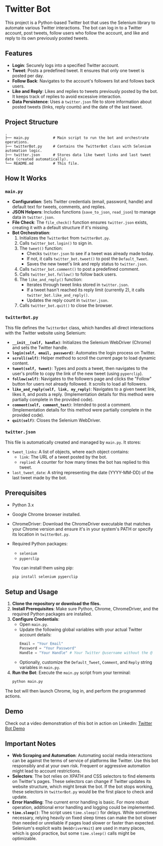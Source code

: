 # Twitter Bot

This project is a Python-based Twitter bot that uses the Selenium library to automate various Twitter interactions. The bot can log in to a Twitter account, post tweets, follow users who follow the account, and like and reply to its own previously posted tweets.

## Features

*   **Login**: Securely logs into a specified Twitter account.
*   **Tweet**: Posts a predefined tweet. It ensures that only one tweet is posted per day.
*   **Follow Back**: Navigates to the account's followers list and follows back users.
*   **Like and Reply**: Likes and replies to tweets previously posted by the bot. It keeps track of replies to avoid excessive interaction.
*   **Data Persistence**: Uses a `twitter.json` file to store information about posted tweets (links, reply counts) and the date of the last tweet.

## Project Structure

```
.
├── main.py           # Main script to run the bot and orchestrate operations.
├── twitterBot.py     # Contains the TwitterBot class with Selenium automation logic.
├── twitter.json      # Stores data like tweet links and last tweet date (created automatically).
└── README.md         # This file.
```

## How It Works

### `main.py`

*   **Configuration**: Sets Twitter credentials (email, password, handle) and default text for tweets, comments, and replies.
*   **JSON Helpers**: Includes functions (`save_to_json`, `read_json`) to manage data in `twitter.json`.
*   **File Check**: The `file_check()` function ensures `twitter.json` exists, creating it with a default structure if it's missing.
*   **Bot Orchestration**:
    1.  Initializes the `TwitterBot` from `twitterBot.py`.
    2.  Calls `twitter_bot.login()` to sign in.
    3.  The `tweet()` function:
        *   Checks `twitter.json` to see if a tweet was already made today.
        *   If not, it calls `twitter_bot.tweet()` to post the `Default_Tweet`.
        *   Saves the new tweet's link and reply status to `twitter.json`.
    4.  Calls `twitter_bot.comment()` to post a predefined comment.
    5.  Calls `twitter_bot.follow()` to follow back users.
    6.  The `like_and_reply()` function:
        *   Iterates through tweet links stored in `twitter.json`.
        *   If a tweet hasn't reached its reply limit (currently 2), it calls `twitter_bot.like_and_reply()`.
        *   Updates the reply count in `twitter.json`.
    7.  Calls `twitter_bot.quit()` to close the browser.

### `twitterBot.py`

This file defines the `TwitterBot` class, which handles all direct interactions with the Twitter website using Selenium:

*   **`__init__(self, handle)`**: Initializes the Selenium WebDriver (Chrome) and sets the Twitter handle.
*   **`login(self, email, password)`**: Automates the login process on Twitter.
*   **`scroll(self)`**: Helper method to scroll the current page to load dynamic content.
*   **`tweet(self, tweet)`**: Types and posts a tweet, then navigates to the user's profile to copy the link of the new tweet (using `pyperclip`).
*   **`follow(self)`**: Navigates to the followers page and clicks the "Follow" button for users not already followed. It scrolls to load all followers.
*   **`like_and_reply(self, link, my_reply)`**: Navigates to a given tweet link, likes it, and posts a reply. (Implementation details for this method were partially complete in the provided code).
*   **`comment(self, comment_text)`**: Intended to post a comment. (Implementation details for this method were partially complete in the provided code).
*   **`quit(self)`**: Closes the Selenium WebDriver.

### `twitter.json`

This file is automatically created and managed by `main.py`. It stores:

*   `tweet_links`: A list of objects, where each object contains:
    *   `link`: The URL of a tweet posted by the bot.
    *   `replied`: A counter for how many times the bot has replied to this tweet.
*   `last_tweet_date`: A string representing the date (YYYY-MM-DD) of the last tweet made by the bot.

## Prerequisites

*   Python 3.x
*   Google Chrome browser installed.
*   ChromeDriver: Download the ChromeDriver executable that matches your Chrome version and ensure it's in your system's PATH or specify its location in `twitterBot.py`.
*   Required Python packages:
    *   `selenium`
    *   `pyperclip`

    You can install them using pip:
    ```bash
    pip install selenium pyperclip
    ```

## Setup and Usage

1.  **Clone the repository or download the files.**
2.  **Install Prerequisites**: Make sure Python, Chrome, ChromeDriver, and the required Python packages are installed.
3.  **Configure Credentials**:
    *   Open `main.py`.
    *   Update the following global variables with your actual Twitter account details:
        ```python
        Email = "Your Email"
        Password = "Your Password"
        Handle = "Your Handle" # Your Twitter @username without the @
        ```
    *   Optionally, customize the `Default_Tweet`, `Comment`, and `Reply` string variables in `main.py`.
4.  **Run the Bot**:
    Execute the `main.py` script from your terminal:
    ```bash
    python main.py
    ```

The bot will then launch Chrome, log in, and perform the programmed actions.

## Demo

Check out a video demonstration of this bot in action on LinkedIn:
[Twitter Bot Demo](https://www.linkedin.com/posts/gabzcode_letsconnect-letsconnect-100daysofcode-activity-7178304954661543937-iuzF?utm_source=share&utm_medium=member_desktop&rcm=ACoAADvWKnEBodmd-RwKXHR3tvderBPAbFceE5k)

## Important Notes

*   **Web Scraping and Automation**: Automating social media interactions can be against the terms of service of platforms like Twitter. Use this bot responsibly and at your own risk. Frequent or aggressive automation might lead to account restrictions.
*   **Selectors**: The bot relies on XPATH and CSS selectors to find elements on Twitter's pages. These selectors can change if Twitter updates its website structure, which might break the bot. If the bot stops working, these selectors in `twitterBot.py` would be the first place to check and update.
*   **Error Handling**: The current error handling is basic. For more robust operation, additional error handling and logging could be implemented.
*   **`time.sleep()`**: The script uses `time.sleep()` for delays. While sometimes necessary, relying heavily on fixed sleep times can make the bot slower than needed or unreliable if pages load slower or faster than expected. Selenium's explicit waits (`WebDriverWait`) are used in many places, which is good practice, but some `time.sleep()` calls might be optimizable.
